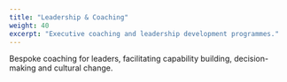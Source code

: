 ```yaml
---
title: "Leadership & Coaching"
weight: 40
excerpt: "Executive coaching and leadership development programmes."
---
```

Bespoke coaching for leaders, facilitating capability building, decision-making and cultural change.
